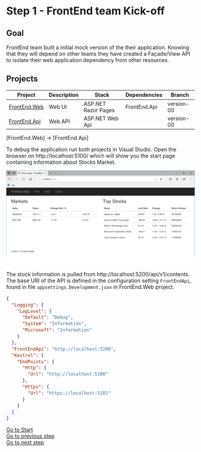 # Step 1 - FrontEnd team Kick-off

## Goal

FrontEnd team built a initial mock version of the their application. Knowing that they will depend on other teams they have created a Façade/View API to isolate their web application dependency from other resources.

## Projects

|Project|Description|Stack|Dependencies|Branch|
|-|-|-|-|-|
|[FrontEnd.Web](https://github.com/containers-on-azure/FrontEnd)|Web UI|ASP.NET Razor Pages|FrontEnd.Api|version-00|
|[FrontEnd.Api](https://github.com/containers-on-azure/FrontEnd)|Web API|ASP.NET Web Api||version-00|

[FrontEnd.Web] &rarr; [FrontEnd.Api]

To debug the application run both projects in Visual Studio. Open the browser on http://localhost:5100/ which will show you the start page containing information about Stocks Market.

![FrontEnd.Web](./media/step1-frontend-web.png)

The stock information is pulled from http://localhost:5200/api/v1/contents. The base URI of the API is defined in the configuration setting ```FrontEndApi```, found in file ```appsettings.Development.json``` in FrontEnd.Web project.

```json
{
  "Logging": {
    "LogLevel": {
      "Default": "Debug",
      "System": "Information",
      "Microsoft": "Information"
    }
  },
  "FrontEndApi": "http://localhost:5200",
  "Kestrel": {
    "EndPoints": {
      "Http": {
        "Url": "http://localhost:5100"
      },
      "Https": {
        "Url": "https://localhost:5101"
      }
    }
  }
}
```

[Go to Start](./ReadMe.md)\
[Go to previous step](./ReadMe.md)\
[Go to next step](./Step2.md)